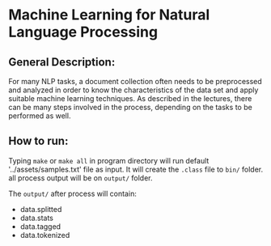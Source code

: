 # Machine Learning for Natural Language Processing

## General Description:

For many NLP tasks, a document collection often needs to be preprocessed and analyzed in order to know the characteristics of the data set and apply suitable machine learning techniques. As described in the lectures, there can be many steps involved in the process, depending on the tasks to be performed as well.

## How to run:

Typing `make` or `make all` in program directory will 
run default '../assets/samples.txt' file as input. 
It will create the `.class` file to `bin/` folder.
all process output will be on `output/` folder.

The `output/` after process will contain:
* data.splitted
* data.stats
* data.tagged
* data.tokenized